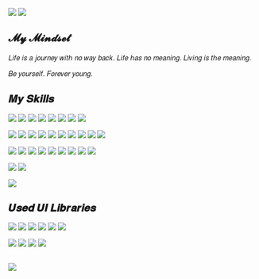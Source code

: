 ![](https://img.shields.io/badge/%E5%89%8D%E7%AB%AF%E5%BC%80%E5%8F%91-white?style=for-the-badge&label=%E6%B7%B1%E5%9C%B3&labelColor=8A2BE2&color=000000)
![](https://img.shields.io/badge/ubuding@163.com-white?style=for-the-badge&logoColor=white&logo=gmail&color=EA4335)

## 𝓜𝔂 𝓜𝓲𝓷𝓭𝓼𝓮𝓽

  𝐿𝑖𝑓𝑒 𝑖𝑠 𝑎 𝑗𝑜𝑢𝑟𝑛𝑒𝑦 𝑤𝑖𝑡ℎ 𝑛𝑜 𝑤𝑎𝑦 𝑏𝑎𝑐𝑘. 𝐿𝑖𝑓𝑒 ℎ𝑎𝑠 𝑛𝑜 𝑚𝑒𝑎𝑛𝑖𝑛𝑔. 𝐿𝑖𝑣𝑖𝑛𝑔 𝑖𝑠 𝑡ℎ𝑒 𝑚𝑒𝑎𝑛𝑖𝑛𝑔.
  
  𝐵𝑒 𝑦𝑜𝑢𝑟𝑠𝑒𝑙𝑓. 𝐹𝑜𝑟𝑒𝑣𝑒𝑟 𝑦𝑜𝑢𝑛𝑔.
  
## 𝑴𝒚 𝑺𝒌𝒊𝒍𝒍𝒔
![](https://img.shields.io/badge/HTML5-white?style=flat-square&logoColor=white&logo=html5&color=E34F26)
![](https://img.shields.io/badge/CSS3-white?style=flat-square&logoColor=white&logo=css3&color=1f84bf)
![](https://img.shields.io/badge/JavaScript-white?style=flat-square&logoColor=white&logo=javascript&color=efd81d)
![](https://img.shields.io/badge/TypeScript-white?style=flat-square&logoColor=white&logo=typescript&color=007ACC)
![](https://img.shields.io/badge/TailwindCSS-white?style=flat-square&logoColor=white&logo=tailwindcss&color=black)
![](https://img.shields.io/badge/UnoCSS-white?style=flat-square&logoColor=white&logo=unocss&color=black)
![](https://img.shields.io/badge/Sass-white?style=flat-square&logoColor=white&logo=sass&color=CC6699)
![](https://img.shields.io/badge/Less-white?style=flat-square&logoColor=white&logo=less&color=1D365D)

![](https://img.shields.io/badge/Vite-white?style=flat-square&logoColor=white&logo=vite&color=8A2BE2)
![](https://img.shields.io/badge/Webpack-white?style=flat-square&logoColor=white&logo=webpack&color=8A2BE2)
![](https://img.shields.io/badge/React-white?style=flat-square&logoColor=white&logo=react&color=028399)
![](https://img.shields.io/badge/NextJS-white?style=flat-square&logoColor=white&logo=nextdotjs&color=black)
![](https://img.shields.io/badge/Vue-white?style=flat-square&logoColor=white&logo=vuedotjs&color=00b77e)
![](https://img.shields.io/badge/NuxtJS-white?style=flat-square&logoColor=white&logo=nuxtdotjs&color=00b77e)
![](https://img.shields.io/badge/Angular-white?style=flat-square&logoColor=white&logo=angular&color=DD0031)
![](https://img.shields.io/badge/WeChat-white?style=flat-square&logoColor=white&logo=wechat&color=2d9b3a)
![](https://img.shields.io/badge/UniApp-white?style=flat-square&logoColor=white&logo=unpkg&color=2d9b3a)
![](https://img.shields.io/badge/Taro-white?style=flat-square&logoColor=white&logo=typst&color=2d9b3a)

![](https://img.shields.io/badge/HarmonyOS-white?style=flat-square&logoColor=white&logo=harmonyos&color=black)
![](https://img.shields.io/badge/Flutter-white?style=flat-square&logoColor=white&logo=flutter&color=02569B)
![](https://img.shields.io/badge/React%20Native-white?style=flat-square&logoColor=white&logo=react&color=028399)
![](https://img.shields.io/badge/Electron-white?style=flat-square&logoColor=white&logo=electron&color=black)
![](https://img.shields.io/badge/Tauri-white?style=flat-square&logoColor=white&logo=tauri&color=black)
![](https://img.shields.io/badge/sys%20shim-white?style=flat-square&logoColor=white&logo=opensourcehardware&color=black)
![](https://img.shields.io/badge/MicroApp-white?style=flat-square&logoColor=white&logo=monzo&color=8A2BE2)
![](https://img.shields.io/badge/single%20spa-white?style=flat-square&logoColor=white&logo=sellfy&color=8A2BE2)
![](https://img.shields.io/badge/qiankun-white?style=flat-square&logoColor=white&logo=quora&color=8A2BE2)

![](https://img.shields.io/badge/Apache%20ECharts-white?style=flat-square&logoColor=white&logo=apacheecharts&color=AA344D)
![](https://img.shields.io/badge/AntV%20L7-white?style=flat-square&logoColor=white&logo=vagrant&color=AA344D)

![](https://img.shields.io/badge/Go-white?style=flat-square&logoColor=white&logo=go&color=00ADD8)

## 𝑼𝒔𝒆𝒅 𝑼𝑰 𝑳𝒊𝒃𝒓𝒂𝒓𝒊𝒆𝒔
![](https://img.shields.io/badge/Element%20Plus-white?style=flat-square&logoColor=white&logo=e&color=black)
![](https://img.shields.io/badge/And%20Design-white?style=flat-square&logoColor=white&logo=antdesign&color=black)
![](https://img.shields.io/badge/MUI-white?style=flat-square&logoColor=white&logo=mui&color=black)
![](https://img.shields.io/badge/Mantine%20UI-white?style=flat-square&logoColor=white&logo=mantine&color=black)
![](https://img.shields.io/badge/Headless%20UI-white?style=flat-square&logoColor=white&logo=headlessui&color=black)
![](https://img.shields.io/badge/shadcn%20ui-white?style=flat-square&logoColor=white&logo=shadcnui&color=black)

![](https://img.shields.io/badge/Tuniao%20ui-white?style=flat-square&logoColor=white&logo=minio&color=black)
![](https://img.shields.io/badge/Wot%20Design%20Uni-white?style=flat-square&logoColor=white&logo=wondershare&color=black)
![](https://img.shields.io/badge/uView-white?style=flat-square&logoColor=white&logo=umbraco&color=black)
![](https://img.shields.io/badge/uni%20ui-white?style=flat-square&logoColor=white&logo=uikit&color=black)

## ![](https://img.shields.io/badge/%E6%98%A5%E9%A3%8E%E8%8B%A5%E6%9C%89%E6%80%9C%E8%8A%B1%E6%84%8F%EF%BC%8C%E5%8F%AF%E5%90%A6%E8%AE%B8%E6%88%91%E5%86%8D%E5%B0%91%E5%B9%B4%EF%BC%9F-white?style=for-the-badge&color=8A2BE2)

